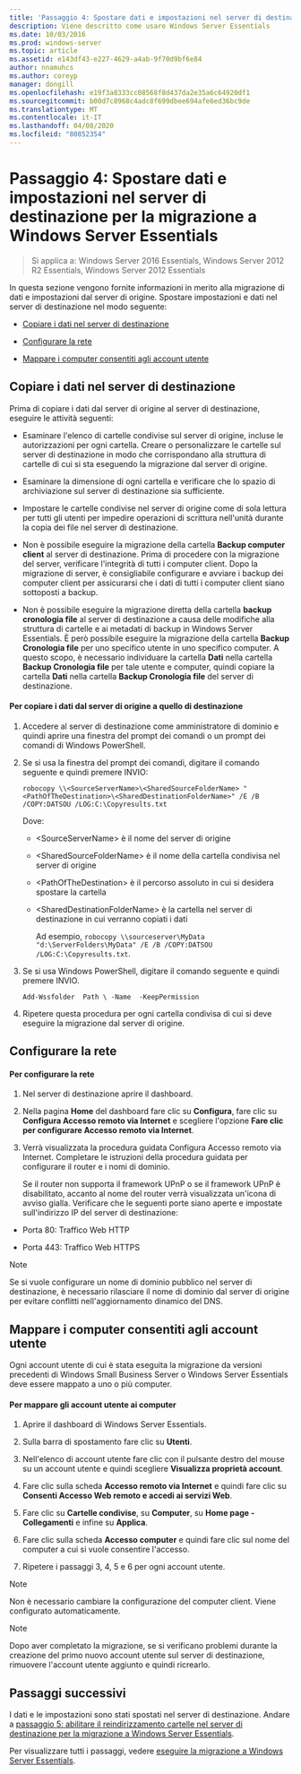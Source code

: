 ```yaml
---
title: 'Passaggio 4: Spostare dati e impostazioni nel server di destinazione per la migrazione a Windows Server Essentials'
description: Viene descritto come usare Windows Server Essentials
ms.date: 10/03/2016
ms.prod: windows-server
ms.topic: article
ms.assetid: e143df43-e227-4629-a4ab-9f70d9bf6e84
author: nnamuhcs
ms.author: coreyp
manager: dongill
ms.openlocfilehash: e19f3a8333cc08568f8d437da2e35a6c64920df1
ms.sourcegitcommit: b00d7c8968c4adc8f699dbee694afe6ed36bc9de
ms.translationtype: MT
ms.contentlocale: it-IT
ms.lasthandoff: 04/08/2020
ms.locfileid: "80852354"
---
```

# <a name="step-4-move-settings-and-data-to-the-destination-server-for-windows-server-essentials-migration"></a>Passaggio 4: Spostare dati e impostazioni nel server di destinazione per la migrazione a Windows Server Essentials

>Si applica a: Windows Server 2016 Essentials, Windows Server 2012 R2 Essentials, Windows Server 2012 Essentials

In questa sezione vengono fornite informazioni in merito alla migrazione di dati e impostazioni dal server di origine. Spostare impostazioni e dati nel server di destinazione nel modo seguente:  
  
-   [Copiare i dati nel server di destinazione](Step-4--Move-settings-and-data-to-the-Destination-Server-for-Windows-Server-Essentials-migration.md#BKMK_CopyData)  
  
-   [Configurare la rete](Step-4--Move-settings-and-data-to-the-Destination-Server-for-Windows-Server-Essentials-migration.md#BKMK_Network)  
  
-   [Mappare i computer consentiti agli account utente](Step-4--Move-settings-and-data-to-the-Destination-Server-for-Windows-Server-Essentials-migration.md#BKMK_MapPermittedComputers)  
  
##  <a name="copy-data-to-the-destination-server"></a><a name="BKMK_CopyData"></a>Copiare i dati nel server di destinazione  
 Prima di copiare i dati dal server di origine al server di destinazione, eseguire le attività seguenti:  
  
-   Esaminare l'elenco di cartelle condivise sul server di origine, incluse le autorizzazioni per ogni cartella. Creare o personalizzare le cartelle sul server di destinazione in modo che corrispondano alla struttura di cartelle di cui si sta eseguendo la migrazione dal server di origine.  
  
-   Esaminare la dimensione di ogni cartella e verificare che lo spazio di archiviazione sul server di destinazione sia sufficiente.  
  
-   Impostare le cartelle condivise nel server di origine come di sola lettura per tutti gli utenti per impedire operazioni di scrittura nell'unità durante la copia dei file nel server di destinazione.  
  
-   Non è possibile eseguire la migrazione della cartella **Backup computer client** al server di destinazione. Prima di procedere con la migrazione del server, verificare l'integrità di tutti i computer client. Dopo la migrazione di server, è consigliabile configurare e avviare i backup dei computer client per assicurarsi che i dati di tutti i computer client siano sottoposti a backup.  
  
-   Non è possibile eseguire la migrazione diretta della cartella **backup cronologia file** al server di destinazione a causa delle modifiche alla struttura di cartelle e ai metadati di backup in Windows Server Essentials. È però possibile eseguire la migrazione della cartella **Backup Cronologia file** per uno specifico utente in uno specifico computer. A questo scopo, è necessario individuare la cartella **Dati** nella cartella **Backup Cronologia file** per tale utente e computer, quindi copiare la cartella **Dati** nella cartella **Backup Cronologia file** del server di destinazione.  
  
#### <a name="to-copy-data-from-the-source-server-to-the-destination-server"></a>Per copiare i dati dal server di origine a quello di destinazione  
  
1. Accedere al server di destinazione come amministratore di dominio e quindi aprire una finestra del prompt dei comandi o un prompt dei comandi di Windows PowerShell.  
  
2. Se si usa la finestra del prompt dei comandi, digitare il comando seguente e quindi premere INVIO:  
  
   `robocopy \\<SourceServerName>\<SharedSourceFolderName> "<PathOfTheDestination>\<SharedDestinationFolderName>" /E /B /COPY:DATSOU /LOG:C:\Copyresults.txt`
  
    Dove:  
  
   - \<SourceServerName\> è il nome del server di origine  
  
   - \<SharedSourceFolderName\> è il nome della cartella condivisa nel server di origine  
  
   - \<PathOfTheDestination\> è il percorso assoluto in cui si desidera spostare la cartella  
  
   - \<SharedDestinationFolderName\> è la cartella nel server di destinazione in cui verranno copiati i dati  
  
     Ad esempio,  `robocopy \\sourceserver\MyData "d:\ServerFolders\MyData" /E /B /COPY:DATSOU /LOG:C:\Copyresults.txt`.  
  
3. Se si usa Windows PowerShell, digitare il comando seguente e quindi premere INVIO.  
  
    `Add-Wssfolder  Path \ -Name  -KeepPermission`  
  
4. Ripetere questa procedura per ogni cartella condivisa di cui si deve eseguire la migrazione dal server di origine.  
  
##  <a name="configure-the-network"></a><a name="BKMK_Network"></a>Configurare la rete  
  
#### <a name="to-configure-the-network"></a>Per configurare la rete  
  
1. Nel server di destinazione aprire il dashboard.  
  
2. Nella pagina **Home** del dashboard fare clic su **Configura**, fare clic su **Configura Accesso remoto via Internet** e scegliere l'opzione **Fare clic per configurare Accesso remoto via Internet**.  
  
3. Verrà visualizzata la procedura guidata Configura Accesso remoto via Internet. Completare le istruzioni della procedura guidata per configurare il router e i nomi di dominio.  
  
   Se il router non supporta il framework UPnP o se il framework UPnP è disabilitato, accanto al nome del router verrà visualizzata un'icona di avviso gialla. Verificare che le seguenti porte siano aperte e impostate sull'indirizzo IP del server di destinazione:  
  
-   Porta 80: Traffico Web HTTP  
  
-   Porta 443: Traffico Web HTTPS  
  
> [!NOTE]
>  Se si vuole configurare un nome di dominio pubblico nel server di destinazione, è necessario rilasciare il nome di dominio dal server di origine per evitare conflitti nell'aggiornamento dinamico del DNS.  
  
##  <a name="map-permitted-computers-to-user-accounts"></a><a name="BKMK_MapPermittedComputers"></a>Mappare i computer consentiti agli account utente  
 Ogni account utente di cui è stata eseguita la migrazione da versioni precedenti di Windows Small Business Server o Windows Server Essentials deve essere mappato a uno o più computer.  
  
#### <a name="to-map-user-accounts-to-computers"></a>Per mappare gli account utente ai computer  
  
1.  Aprire il dashboard di Windows Server Essentials.  
  
2.  Sulla barra di spostamento fare clic su **Utenti**.  
  
3.  Nell'elenco di account utente fare clic con il pulsante destro del mouse su un account utente e quindi scegliere **Visualizza proprietà account**.  
  
4.  Fare clic sulla scheda **Accesso remoto via Internet** e quindi fare clic su **Consenti Accesso Web remoto e accedi ai servizi Web**.  
  
5.  Fare clic su **Cartelle condivise**, su **Computer**, su **Home page - Collegamenti** e infine su **Applica**.  
  
6.  Fare clic sulla scheda **Accesso computer** e quindi fare clic sul nome del computer a cui si vuole consentire l'accesso.  
  
7.  Ripetere i passaggi 3, 4, 5 e 6 per ogni account utente.  
  
> [!NOTE]
>  Non è necessario cambiare la configurazione del computer client. Viene configurato automaticamente.  
  
> [!NOTE]
>  Dopo aver completato la migrazione, se si verificano problemi durante la creazione del primo nuovo account utente sul server di destinazione, rimuovere l'account utente aggiunto e quindi ricrearlo.  
  
## <a name="next-steps"></a>Passaggi successivi  
 I dati e le impostazioni sono stati spostati nel server di destinazione. Andare a [passaggio 5: abilitare il reindirizzamento cartelle nel server di destinazione per la migrazione a Windows Server Essentials](Step-5--Enable-folder-redirection-on-the-Destination-Server-for-Windows-Server-Essentials-migration.md).  
  

Per visualizzare tutti i passaggi, vedere [eseguire la migrazione a Windows Server Essentials](Migrate-from-Previous-Versions-to-Windows-Server-Essentials-or-Windows-Server-Essentials-Experience.md).


